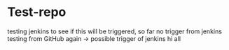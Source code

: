 # Test-repo
testing jenkins to see if this will be triggered,
so far no trigger from jenkins 
testing from GitHub again -> possible trigger of jenkins
hi all